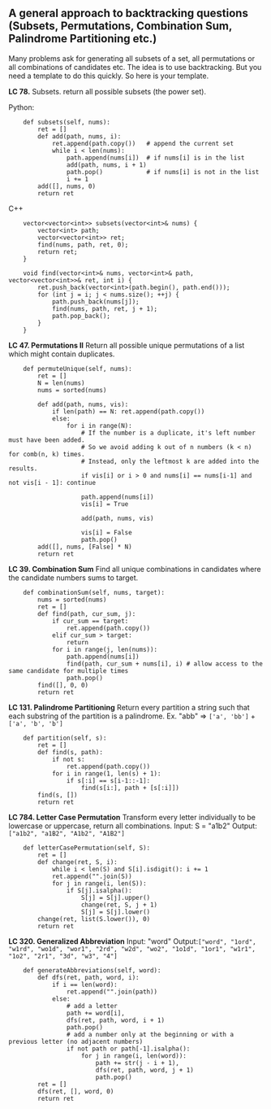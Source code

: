 ## A general approach to backtracking questions (Subsets, Permutations, Combination Sum, Palindrome Partitioning etc.)

Many problems ask for generating all subsets of a set, all permutations or all combinations of candidates etc.
The idea is to use backtracking. But you need a template to do this quickly.
So here is your template.

**LC 78.** Subsets. return all possible subsets (the power set).

Python:
```
    def subsets(self, nums):
        ret = []
        def add(path, nums, i):
            ret.append(path.copy())   # append the current set
            while i < len(nums):
                path.append(nums[i])  # if nums[i] is in the list
                add(path, nums, i + 1)
                path.pop()            # if nums[i] is not in the list
                i += 1
        add([], nums, 0)
        return ret
```

C++
```
    vector<vector<int>> subsets(vector<int>& nums) {
        vector<int> path;
        vector<vector<int>> ret;
        find(nums, path, ret, 0);
        return ret;
    }
    
    void find(vector<int>& nums, vector<int>& path, vector<vector<int>>& ret, int i) {
        ret.push_back(vector<int>(path.begin(), path.end()));
        for (int j = i; j < nums.size(); ++j) {
            path.push_back(nums[j]);
            find(nums, path, ret, j + 1);
            path.pop_back();
        }
    }
```

**LC 47. Permutations II** Return all possible unique permutations of a list which might contain duplicates. 
```
    def permuteUnique(self, nums):
        ret = []
        N = len(nums)
        nums = sorted(nums)
        
        def add(path, nums, vis):
            if len(path) == N: ret.append(path.copy())
            else:
                for i in range(N):
                    # If the number is a duplicate, it's left number must have been added.
                    # So we avoid adding k out of n numbers (k < n) for comb(n, k) times.
                    # Instead, only the leftmost k are added into the results.
                    if vis[i] or i > 0 and nums[i] == nums[i-1] and not vis[i - 1]: continue
                    
                    path.append(nums[i])
                    vis[i] = True
                    
                    add(path, nums, vis)
                    
                    vis[i] = False
                    path.pop()
        add([], nums, [False] * N)
        return ret
```

**LC 39. Combination Sum** Find all unique combinations in candidates where the candidate numbers sums to target.
```
    def combinationSum(self, nums, target):
        nums = sorted(nums)  
        ret = []
        def find(path, cur_sum, j):
            if cur_sum == target:
                ret.append(path.copy())
            elif cur_sum > target:
                return
            for i in range(j, len(nums)):
                path.append(nums[i])
                find(path, cur_sum + nums[i], i) # allow access to the same candidate for multiple times
                path.pop()
        find([], 0, 0)
        return ret
```

**LC 131. Palindrome Partitioning** Return every partition a string such that each substring of the partition is a palindrome. Ex. "abb" => `['a', 'bb']` + `['a', 'b', 'b']`
```
    def partition(self, s):
        ret = []
        def find(s, path):
            if not s:
                ret.append(path.copy())
            for i in range(1, len(s) + 1):
                if s[:i] == s[i-1::-1]:
                    find(s[i:], path + [s[:i]])
        find(s, [])
        return ret
```

**LC 784. Letter Case Permutation** Transform every letter individually to be lowercase or uppercase, return all combinations.
Input: S = "a1b2"
Output: `["a1b2", "a1B2", "A1b2", "A1B2"]`

```
    def letterCasePermutation(self, S):
        ret = []
        def change(ret, S, i):
            while i < len(S) and S[i].isdigit(): i += 1
            ret.append("".join(S))
            for j in range(i, len(S)):
                if S[j].isalpha():
                    S[j] = S[j].upper()
                    change(ret, S, j + 1)
                    S[j] = S[j].lower()
        change(ret, list(S.lower()), 0)
        return ret
```

**LC 320. Generalized Abbreviation**
Input: "word"
Output:`["word", "1ord", "w1rd", "wo1d", "wor1", "2rd", "w2d", "wo2", "1o1d", "1or1", "w1r1", "1o2", "2r1", "3d", "w3", "4"]`
```
    def generateAbbreviations(self, word):
        def dfs(ret, path, word, i):
            if i == len(word):
                ret.append("".join(path))
            else:
                # add a letter 
                path += word[i], 
                dfs(ret, path, word, i + 1)
                path.pop()
                # add a number only at the beginning or with a previous letter (no adjacent numbers)
                if not path or path[-1].isalpha():
                    for j in range(i, len(word)):
                        path += str(j - i + 1),
                        dfs(ret, path, word, j + 1)
                        path.pop()
        ret = []
        dfs(ret, [], word, 0)
        return ret
```
